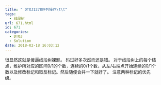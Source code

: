 ```yaml
---
title: " DTOJ1278序列操作\t\t"
tags:
  - 线段树
url: 671.html
id: 671
categories:
  - DTOJ
  - Solution
date: 2018-02-18 16:03:12
---
```


很显然这就是傻逼线段树裸题。 码过好多次然而还是错。 对于线段树上的每个结点，维护所对应的区间$0/1$的个数，连续的$0/1$个数，从左/右端点开始连续的$0/1$个数以及修改标记和取反标记。然后随便合并一下就好了。 注意两种标记的优先级。